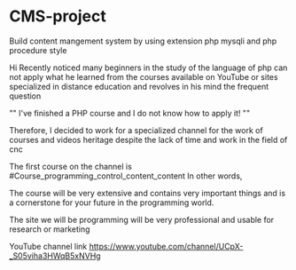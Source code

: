 # CMS-project
Build content mangement system by using extension php mysqli and php procedure style

Hi
Recently noticed many beginners in the study of the language of php can not apply what he learned from the courses available on YouTube or sites specialized in distance education and revolves in his mind the frequent question

"" I've finished a PHP course and I do not know how to apply it! ""

Therefore, I decided to work for a specialized channel for the work of courses and videos heritage despite the lack of time and work in the field of cnc

The first course on the channel is
#Course_programming_control_content_content
In other words,

The course will be very extensive and contains very important things and is a cornerstone for your future in the programming world.

The site we will be programming will be very professional and usable for research or marketing

YouTube channel link
https://www.youtube.com/channel/UCpX-_S05viha3HWqB5xNVHg
